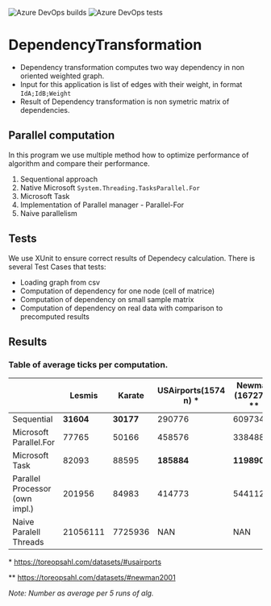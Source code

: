 ![Azure DevOps builds](https://img.shields.io/azure-devops/build/jakubplesnik0556/e2326e62-1a5d-432d-8207-cc75c54cc312/1)
![Azure DevOps tests](https://img.shields.io/azure-devops/tests/jakubplesnik0556/e2326e62-1a5d-432d-8207-cc75c54cc312/1)

# DependencyTransformation

* Dependency transformation computes two way dependency in non oriented weighted graph. 
* Input for this application is list of edges with their weight, in format `IdA;IdB;Weight`
* Result of Dependency transformation is non symetric matrix of dependencies.


## Parallel computation

In this program we use multiple method how to optimize performance of algorithm and compare their performance.

1) Sequentional approach
2) Native Microsoft `System.Threading.TasksParallel.For`
3) Microsoft Task
4) Implementation of Parallel manager - Parallel-For
5) Naive parallelism  

## Tests

We use XUnit to ensure correct results of Dependecy calculation. There is several Test Cases that tests:

* Loading graph from csv
* Computation of dependency for one node (cell of matrice)
* Computation of dependency on small sample matrix
* Computation of dependency on real data with comparison to precomputed results

## Results

### Table of average ticks per computation.

|                                | Lesmis   | Karate  | USAirports(1574 n) * | Newman (16727 n) ** |
|--------------------------------|----------|---------|----------------------|---------------------|
| Sequential                     | **31604**|**30177**| 290776               | 60973418            |
| Microsoft Parallel.For         | 77765    | 50166   | 458576               | 33848828            |
| Microsoft Task                 | 82093    | 88595   | **185884**           | **11989015**        |
| Parallel Processor (own impl.) | 201956   | 84983   | 414773               | 54411260            |
| Naive Paralell Threads         | 21056111 | 7725936 | NAN                  | NAN                 |


\*	https://toreopsahl.com/datasets/#usairports

\**	https://toreopsahl.com/datasets/#newman2001

*Note: Number as average per 5 runs of alg.*
